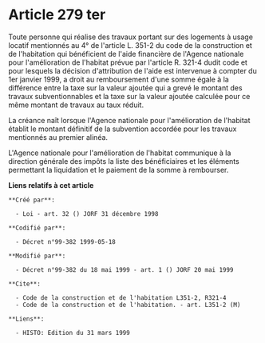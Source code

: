 # Article 279 ter

Toute personne qui réalise des travaux portant sur des logements à usage locatif mentionnés au 4° de l'article L. 351-2 du
code de la construction et de l'habitation qui bénéficient de l'aide financière de l'Agence nationale pour l'amélioration de
l'habitat prévue par l'article R. 321-4 dudit code et pour lesquels la décision d'attribution de l'aide est intervenue à
compter du 1er janvier 1999, a droit au remboursement d'une somme égale à la différence entre la taxe sur la valeur ajoutée
qui a grevé le montant des travaux subventionnables et la taxe sur la valeur ajoutée calculée pour ce même montant de travaux
au taux réduit.

La créance naît lorsque l'Agence nationale pour l'amélioration de l'habitat établit le montant définitif de la subvention
accordée pour les travaux mentionnés au premier alinéa.

L'Agence nationale pour l'amélioration de l'habitat communique à la direction générale des impôts la liste des bénéficiaires
et les éléments permettant la liquidation et le paiement de la somme à rembourser.

**Liens relatifs à cet article**

	**Créé par**:

	  - Loi - art. 32 () JORF 31 décembre 1998

	**Codifié par**:

	  - Décret n°99-382 1999-05-18

	**Modifié par**:

	  - Décret n°99-382 du 18 mai 1999 - art. 1 () JORF 20 mai 1999

	**Cite**:

	  - Code de la construction et de l'habitation L351-2, R321-4
	  - Code de la construction et de l'habitation. - art. L351-2 (M)

	**Liens**:

	  - HISTO: Edition du 31 mars 1999
